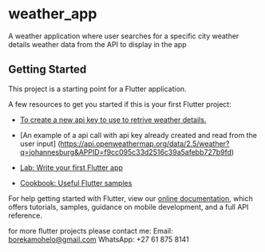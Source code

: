 # weather_app

A weather application where user searches for a specific city weather details weather data from the API to display in the app

## Getting Started

This project is a starting point for a Flutter application.

A few resources to get you started if this is your first Flutter project:
- [To create a new api key to use to retrive weather details.](https://openweathermap.org/api)
- [An example of a api call with api key already created and read from the user input] (https://api.openweathermap.org/data/2.5/weather?q=johannesburg&APPID=f9cc095c33d2516c39a5afebb727b9fd)

- [Lab: Write your first Flutter app](https://flutter.dev/docs/get-started/codelab)
- [Cookbook: Useful Flutter samples](https://flutter.dev/docs/cookbook)

For help getting started with Flutter, view our
[online documentation](https://flutter.dev/docs), which offers tutorials,
samples, guidance on mobile development, and a full API reference.

for more flutter projects please contact me:
Email: borekamohelo@gmail.com
WhatsApp: +27 61 875 8141

